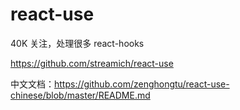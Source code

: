 # react-use

40K 关注，处理很多 react-hooks 

https://github.com/streamich/react-use

中文文档：https://github.com/zenghongtu/react-use-chinese/blob/master/README.md

